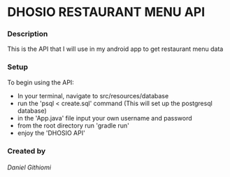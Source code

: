 # DHOSIO RESTAURANT MENU API

### Description

This is the API that I will use in my android app to get restaurant menu data

### Setup

To begin using the API: 
* In your terminal, navigate to src/resources/database
* run the 'psql < create.sql' command
    (This will set up the postgresql database)
* in the 'App.java' file input your own username and password
* from the root directory run 'gradle run'
* enjoy the 'DHOSIO API'

### Created by
###### Daniel Githiomi